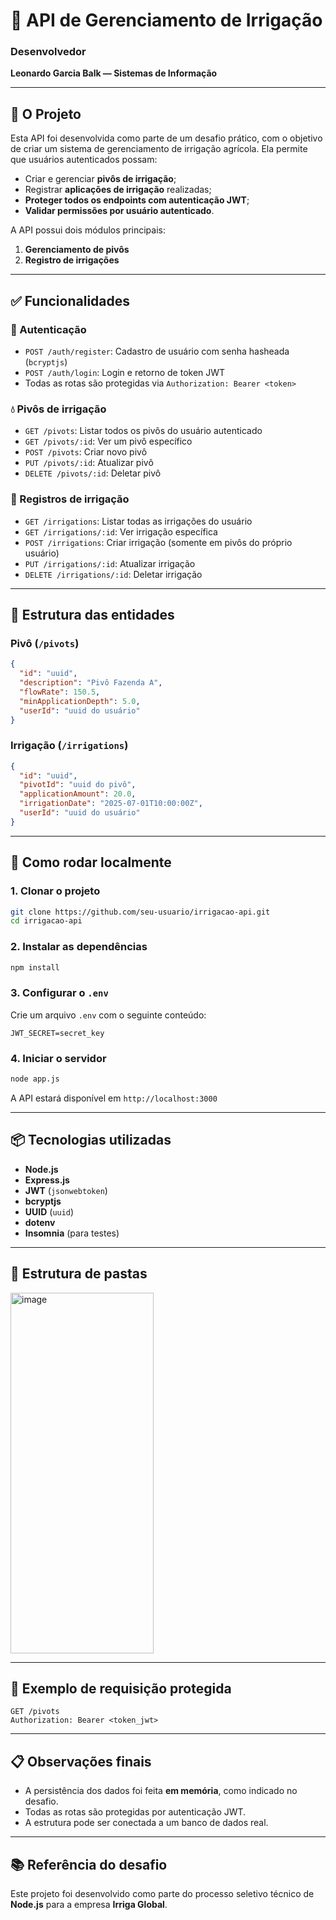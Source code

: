 
# 🌾 API de Gerenciamento de Irrigação

### Desenvolvedor

**Leonardo Garcia Balk — Sistemas de Informação**

---

## 📘 O Projeto

Esta API foi desenvolvida como parte de um desafio prático, com o objetivo de criar um sistema de gerenciamento de irrigação agrícola. Ela permite que usuários autenticados possam:

- Criar e gerenciar **pivôs de irrigação**;
- Registrar **aplicações de irrigação** realizadas;
- **Proteger todos os endpoints com autenticação JWT**;
- **Validar permissões por usuário autenticado**.

A API possui dois módulos principais:
1. **Gerenciamento de pivôs**
2. **Registro de irrigações**

---

## ✅ Funcionalidades

### 🔐 Autenticação
- `POST /auth/register`: Cadastro de usuário com senha hasheada (`bcryptjs`)
- `POST /auth/login`: Login e retorno de token JWT
- Todas as rotas são protegidas via `Authorization: Bearer <token>`

### 💧 Pivôs de irrigação
- `GET /pivots`: Listar todos os pivôs do usuário autenticado
- `GET /pivots/:id`: Ver um pivô específico
- `POST /pivots`: Criar novo pivô
- `PUT /pivots/:id`: Atualizar pivô
- `DELETE /pivots/:id`: Deletar pivô

### 🌱 Registros de irrigação
- `GET /irrigations`: Listar todas as irrigações do usuário
- `GET /irrigations/:id`: Ver irrigação específica
- `POST /irrigations`: Criar irrigação (somente em pivôs do próprio usuário)
- `PUT /irrigations/:id`: Atualizar irrigação
- `DELETE /irrigations/:id`: Deletar irrigação

---

## 🧱 Estrutura das entidades

### Pivô (`/pivots`)
```json
{
  "id": "uuid",
  "description": "Pivô Fazenda A",
  "flowRate": 150.5,
  "minApplicationDepth": 5.0,
  "userId": "uuid do usuário"
}
```

### Irrigação (`/irrigations`)
```json
{
  "id": "uuid",
  "pivotId": "uuid do pivô",
  "applicationAmount": 20.0,
  "irrigationDate": "2025-07-01T10:00:00Z",
  "userId": "uuid do usuário"
}
```

---

## 🚀 Como rodar localmente

### 1. Clonar o projeto
```bash
git clone https://github.com/seu-usuario/irrigacao-api.git
cd irrigacao-api
```

### 2. Instalar as dependências
```bash
npm install
```

### 3. Configurar o `.env`
Crie um arquivo `.env` com o seguinte conteúdo:
```
JWT_SECRET=secret_key
```

### 4. Iniciar o servidor
```bash
node app.js
```

A API estará disponível em `http://localhost:3000`

---

## 📦 Tecnologias utilizadas

- **Node.js**
- **Express.js**
- **JWT** (`jsonwebtoken`)
- **bcryptjs**
- **UUID** (`uuid`)
- **dotenv**
- **Insomnia** (para testes)

---

## 📁 Estrutura de pastas

<img width="229" height="577" alt="image" src="https://github.com/user-attachments/assets/7682941c-26c4-485e-94e4-cb6f58fd8e80" />

---

## 📌 Exemplo de requisição protegida

```http
GET /pivots
Authorization: Bearer <token_jwt>
```

---

## 📋 Observações finais

- A persistência dos dados foi feita **em memória**, como indicado no desafio.
- Todas as rotas são protegidas por autenticação JWT.
- A estrutura pode ser conectada a um banco de dados real.

---

## 📚 Referência do desafio

Este projeto foi desenvolvido como parte do processo seletivo técnico de **Node.js** para a empresa **Irriga Global**.

